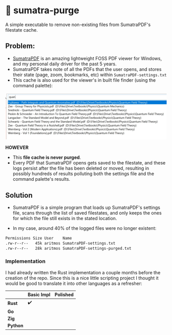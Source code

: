 # 🧹 sumatra-purge
 A simple executable to remove non-existing files from SumatraPDF's filestate cache.

## Problem:
- [SumatraPDF](https://www.sumatrapdfreader.org/) is an amazing lightweight FOSS PDF viewer for Windows, and my personal daily driver for the past 5 years.
- SumatraPDF takes note of all the PDFs that the user opens, and stores their state (page, zoom, bookmarks, etc) within `SumatraPDF-settings.txt`
- This cache is also used for the viewer's in built file finder (using the command palette):

![SumatraPDF-search](sumatrapdf-search.jpg)

**HOWEVER**
- This **file cache is never purged**. 
- Every PDF that SumatraPDF opens gets saved to the filestate, and these logs persist after the file has been deleted or moved, resulting in possibly hundreds of results polluting both the settings file and the command palette's results.

## Solution
- SumatraPDF is a simple program that loads up SumatraPDF's settings file, scans through the list of saved filestates, and only keeps the ones for which the file still exists in the stated location.

- In my case, around 40% of the logged files were no longer existent:
```
Permissions Size User    Name
.rw-r--r--   45k aritmos SumatraPDF-settings.txt
.rw-r--r--   28k aritmos SumatraPDF-settings-purged.txt
```

### Implementation
I had already written the Rust implementation a couple months before the creation of the repo. Since this is a nice little scripting project I thought it would be good to translate it into other languages as a refresher:

|            | Basic Impl | Polished |
| ---------- | ---------- | -------- |
| **Rust**   |     ✔️      |          |
| **Go**     |            |          |
| **Zig**    |            |          |
| **Python** |            |          |


